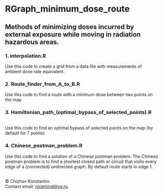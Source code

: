 # RGraph_minimum_dose_route
## Methods of minimizing doses incurred by external exposure while moving in radiation hazardous areas.

<h3> 1. interpolation.R </h3>
Use this code to create a grid from a data file with measurements of ambient dose rate equivalent.
<br>
<h3>2. Route_finder_from_A_to_B.R </h3>
Use this code to find a route with a minimum dose between two points on the map
<br>
<h3>3. Hamiltonian_path_(optimal_bypass_of_selected_points).R</h3><br>
Use this code to find an optimal bypass of selected points on the map (by default for 7 points)
<br>
<h3>4. Chinese_postman_problem.R</h3>
Use this code to find a solution of a Chinese postman problem. 
The Chinese postman problem is to find a shortest closed path or circuit that visits every edge of a (connected) undirected graph.
By default route starts in edge 1.
<p><br>
© Chizhov Konstantin. <br>
Contact email: <a href="mailto:nicemind@ya.ru">nicemind@ya.ru</a>
